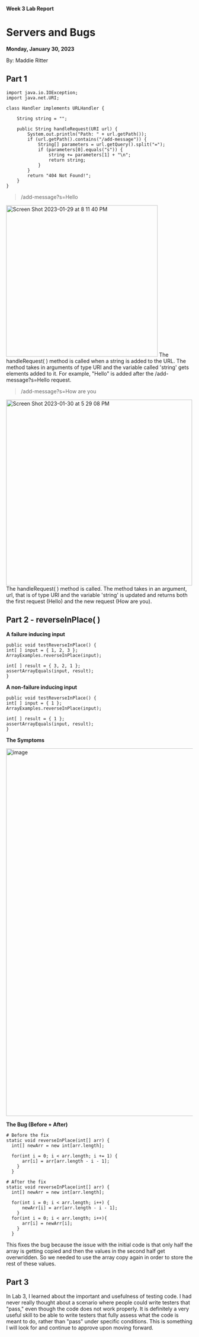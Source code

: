**Week 3 Lab Report**
# Servers and Bugs
**Monday, January 30, 2023**

By: Maddie Ritter

## **Part 1**
```
import java.io.IOException;
import java.net.URI;

class Handler implements URLHandler {

    String string = "";
    
    public String handleRequest(URI url) {
        System.out.println("Path: " + url.getPath());
        if (url.getPath().contains("/add-message")) {
            String[] parameters = url.getQuery().split("=");
            if (parameters[0].equals("s")) {
                string += parameters[1] + "\n";
                return string;
            }
        }
        return "404 Not Found!";
    }
}
```
> /add-message?s=Hello
    
<img width="409" alt="Screen Shot 2023-01-29 at 8 11 40 PM" src="https://user-images.githubusercontent.com/122555675/215636399-ea7adb96-a1ee-4f42-b6e8-abae6101e57f.png">
The handleRequest( ) method is called when a string is added to the URL. The method takes in arguments of type URI and the variable called 'string' gets elements added to it. For example, "Hello" is added after the /add-message?s=Hello request.
  
  
> /add-message?s=How are you
       
<img width="502" alt="Screen Shot 2023-01-30 at 5 29 08 PM" src="https://user-images.githubusercontent.com/122555675/215637108-490cd9ec-94a2-42d1-a4eb-a1022d07529c.png">
The handleRequest( ) method is called. The method takes in an argument, url, that is of type URI and the variable 'string' is updated and returns both the first request (Hello) and the new request (How are you).



## Part 2 - reverseInPlace( )

**A failure inducing input**
```
public void testReverseInPlace() {
int[ ] input = { 1, 2, 3 };
ArrayExamples.reverseInPlace(input);

int[ ] result = { 3, 2, 1 };
assertArrayEquals(input, result);
}
```

**A non-failure inducing input**
```
public void testReverseInPlace() {
int[ ] input = { 1 };
ArrayExamples.reverseInPlace(input);

int[ ] result = { 1 };
assertArrayEquals(input, result);
}
```

**The Symptoms**

<img width="993" alt="image" src="https://user-images.githubusercontent.com/122555675/215297804-16e9d0d4-cf30-43fe-bac2-c34967e6b6cc.png">

**The Bug (Before + After)**
```
# Before the fix
static void reverseInPlace(int[] arr) {
  int[] newArr = new int[arr.length];
  
  for(int i = 0; i < arr.length; i += 1) {
      arr[i] = arr[arr.length - i - 1];
    }
  }
```

```
# After the fix
static void reverseInPlace(int[] arr) {
  int[] newArr = new int[arr.length];
  
  for(int i = 0; i < arr.length; i++) {
      newArr[i] = arr[arr.length - i - 1];
    }
  for(int i = 0; i < arr.length; i++){
      arr[i] = newArr[i];
    }
  }
```
This fixes the bug because the issue with the initial code is that only half the array is getting copied and then the values in the second half get overwridden. So we needed to use the array copy again in order to store the rest of these values. 

## **Part 3**

In Lab 3, I learned about the important and usefulness of testing code. I had never really thought about a scenario where people could write testers that "pass," even though the code does not work properly. It is definitely a very useful skill to be able to write testers that fully assess what the code is meant to do, rather than "pass" under specific conditions. This is something I will look for and continue to approve upon moving forward. 


